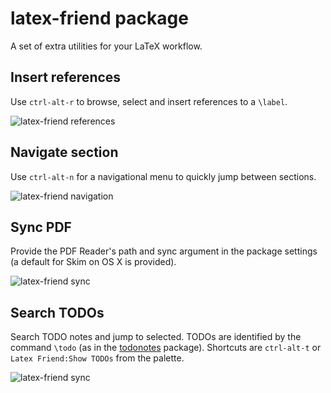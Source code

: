 # latex-friend package

A set of extra utilities for your LaTeX workflow.

## Insert references

Use `ctrl-alt-r` to browse, select and insert references to a `\label`.

![latex-friend references](http://i.imgur.com/smSgjkO.gif)

## Navigate section

Use `ctrl-alt-n` for a navigational menu to quickly jump between sections.

![latex-friend navigation](http://i.imgur.com/yDHQ2KO.gif)

## Sync PDF

Provide the PDF Reader's path and sync argument in the package settings (a default for Skim on OS X is provided).

![latex-friend sync](http://i.imgur.com/pOXOpYy.gif)

## Search TODOs

Search TODO notes and jump to selected. TODOs are identified by the command `\todo` (as in the [todonotes](http://ctan.org/pkg/todonotes) package). Shortcuts are `ctrl-alt-t` or `Latex Friend:Show TODOs` from the palette.

![latex-friend sync](http://i.imgur.com/Yf9XAZi.gif)
